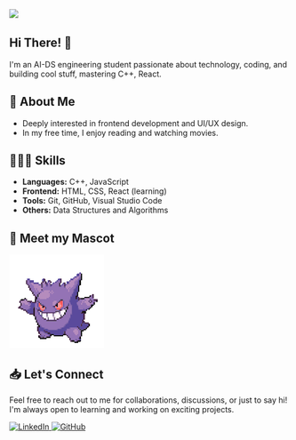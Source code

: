 <link rel="stylesheet" href="style.css">

<img src = "https://github.com/1dhanshree/1dhanshree/blob/main/images/nbgh.gif"/>

## Hi There! 🌷


I'm an AI-DS engineering student passionate about technology, coding, and building cool stuff, mastering C++, React.

## 🌟 About Me

-  Deeply interested in frontend development and UI/UX design.
-  In my free time, I enjoy reading and watching movies.

## 🤹🏻‍♀️ Skills

- **Languages:** C++, JavaScript
- **Frontend:** HTML, CSS, React (learning)
- **Tools:** Git, GitHub, Visual Studio Code
- **Others:** Data Structures and Algorithms

<!---## 🌟 Projects

- **Project 1:** [Portfolio Website](#) - My personal website showcasing my projects and skills.
- **Project 2:** [Weather App](#) - A web application to fetch and display weather information using React.
- **Project 3:** [C++ Algorithms](#) - Collection of algorithms implemented in C++.
-->

## 🥰 Meet my Mascot
<img src="https://github.com/1dhanshree/1dhanshree/blob/main/images/gengar.gif"/>

## 📥 Let's Connect
Feel free to reach out to me for collaborations, discussions, or just to say hi! I'm always open to learning and working on exciting projects.

<div>
  <a href="https://www.linkedin.com/in/dhanshree-gaikwad-52137b245/" target="_blank">
    <img src="https://img.shields.io/badge/-LinkedIn-blue?style=flat&logo=linkedin" alt="LinkedIn">
  </a>
  <a href="https://github.com/1dhanshree" target="_blank">
    <img src="https://img.shields.io/badge/-GitHub-black?style=flat&logo=github" alt="GitHub">
  </a>
  <!--
  <a href="#" target="_blank">
    <img src="https://img.shields.io/badge/-Portfolio-orange?style=flat&logo=web" alt="Portfolio">
  </a>
  -->
</div>


<!--
**1dhanshree/1dhanshree** is a ✨ _special_ ✨ repository because its `README.md` (this file) appears on your GitHub profile.

Here are some ideas to get you started:

- 🔭 I’m currently working on ...
- 🌱 I’m currently learning ...
- 👯 I’m looking to collaborate on ...
- 🤔 I’m looking for help with ...
- 💬 Ask me about ...
- 📫 How to reach me: ...
- 😄 Pronouns: ...
- ⚡ Fun fact: ...
-->
